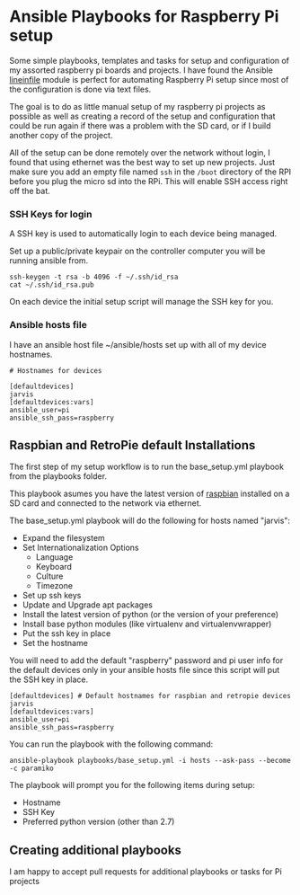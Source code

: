 # Ansible Playbooks for Raspberry Pi setup

Some simple playbooks, templates and tasks for setup and configuration of my assorted raspberry pi boards and projects. I have found the Ansible [lineinfile](http://docs.ansible.com/ansible/lineinfile_module.html) module is perfect for automating Raspberry Pi setup since most of the configuration is done via text files.

The goal is to do as little manual setup of my raspberry pi projects as possible as well as creating a record of the setup and configuration that could be run again if there was a problem with the SD card, or if I build another copy of the project. 

All of the setup can be done remotely over the network without login, I found that using ethernet was the best way to set up new projects. Just make sure you add an empty file named `ssh` in the `/boot` directory of the RPI before you plug the micro sd into the RPi. This will enable SSH access right off the bat.

### SSH Keys for login
A SSH key is used to automatically login to each device being managed. 

Set up a public/private keypair on the controller computer you will be running ansible from.

    ssh-keygen -t rsa -b 4096 -f ~/.ssh/id_rsa
    cat ~/.ssh/id_rsa.pub

On each device the initial setup script will manage the SSH key for you.

### Ansible hosts file
I have an ansible host file ~/ansible/hosts set up with all of my device hostnames.

    # Hostnames for devices 

    [defaultdevices]
    jarvis
    [defaultdevices:vars]
    ansible_user=pi
    ansible_ssh_pass=raspberry

## Raspbian and RetroPie default Installations
The first step of my setup workflow is to run the base_setup.yml playbook from the playbooks folder.  

This playbook asumes you have the latest version of [raspbian](https://www.raspberrypi.org/downloads/raspbian/) installed on a SD card and connected to the network via ethernet.

The base_setup.yml playbook will do the following for hosts named "jarvis":

+ Expand the filesystem
+ Set Internationalization Options
    * Language
    * Keyboard
    * Culture
    * Timezone
+ Set up ssh keys
+ Update and Upgrade apt packages
+ Install the latest version of python (or the version of your preference)
+ Install base python modules (like virtualenv and virtualenvwrapper)
+ Put the ssh key in place
+ Set the hostname

You will need to add the default "raspberry" password and pi user info for the default devices only in your ansible hosts file since this script will put the SSH key in place.

    [defaultdevices] # Default hostnames for raspbian and retropie devices 
    jarvis
    [defaultdevices:vars]
    ansible_user=pi
    ansible_ssh_pass=raspberry

You can run the playbook with the following command:

    ansible-playbook playbooks/base_setup.yml -i hosts --ask-pass --become -c paramiko

The playbook will prompt you for the following items during setup:

+ Hostname
+ SSH Key
+ Preferred python version (other than 2.7)

## Creating additional playbooks
I am happy to accept pull requests for additional playbooks or tasks for Pi projects